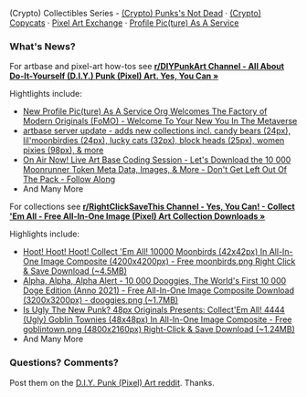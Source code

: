 (Crypto) Collectibles Series -  [(Crypto) Punks's Not Dead](https://github.com/cryptopunksnotdead) · [(Crypto) Copycats](https://github.com/cryptocopycats) · [Pixel Art Exchange](https://github.com/pixelartexchange) · [Profile Pic(ture) As A Service](https://github.com/profilepic)

### What's News?  

For artbase and pixel-art how-tos see [**r/DIYPunkArt Channel - All About Do-It-Yourself (D.I.Y.) Punk (Pixel) Art. Yes, You Can »**](https://old.reddit.com/r/DIYPunkArt/)

Hightlights include:

- [New Profile Pic(ture) As A Service Org Welcomes The Factory of Modern Originals (FoMO) - Welcome To Your New You In The Metaverse](https://old.reddit.com/r/DIYPunkArt/comments/vnitoo/new_profile_picture_as_a_service_org_welcomes_the/)
- [artbase server update - adds new collections incl. candy bears (24px), lil'moonbirdies (24px), lucky cats (32px), block heads (25px), women pixies (98px), & more](https://old.reddit.com/r/DIYPunkArt/comments/vidhym/artbase_server_update_adds_new_collections_incl/)
- [On Air Now! Live Art Base Coding Session - Let's Download the 10 000 Moonrunner Token Meta Data, Images, & More - Don't Get Left Out Of The Pack - Follow Along](https://old.reddit.com/r/DIYPunkArt/comments/vkz1fx/on_air_now_live_art_base_coding_session_lets/)
- And Many More

For collections see [**r/RightClickSaveThis Channel - Yes, You Can! - Collect 'Em All - Free All-In-One Image (Pixel) Art Collection Downloads »**](https://old.reddit.com/r/RightClickSaveThis/)

Highlights include:

- [Hoot! Hoot! Hoot! Collect 'Em All! 10000 Moonbirds (42x42px) In All-In-One Image Composite (4200x4200px) - Free moonbirds.png Right Click & Save Download (~4.5MB)](https://old.reddit.com/r/RightClickSaveThis/comments/vqbixo/hoot_hoot_hoot_collect_em_all_10000_moonbirds/)
- [Alpha, Alpha, Alpha Alert - 10 000 Dooggies, The World's First 10 000 Doge Edition (Anno 2021) - Free All-In-One Image Composite Download (3200x3200px) - dooggies.png (~1.7MB)](https://old.reddit.com/r/RightClickSaveThis/comments/vqb1r0/alpha_alpha_alpha_alert_10_000_dooggies_the/)
- [Is Ugly The New Punk? 48px Originals Presents: Collect'Em All! 4444 (Ugly) Goblin Townies (48x48px) In All-In-One Image Composite - Free goblintown.png (4800x2160px) Right-Click & Save Download (~1.24MB)](https://old.reddit.com/r/RightClickSaveThis/comments/vpxw71/is_ugly_the_new_punk_48px_originals_presents/)
-  And Many More


### Questions? Comments?

Post them on the [D.I.Y. Punk (Pixel) Art reddit](https://old.reddit.com/r/DIYPunkArt). Thanks.
